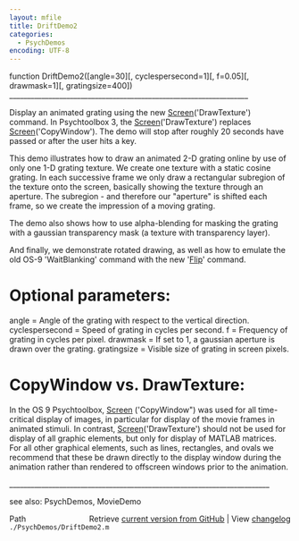```yaml
---
layout: mfile
title: DriftDemo2
categories:
  - PsychDemos
encoding: UTF-8
---
```


function DriftDemo2\(\[angle=30\]\[, cyclespersecond=1\]\[, f=0.05\]\[, drawmask=1\]\[, gratingsize=400\]\)
\_\_\_\_\_\_\_\_\_\_\_\_\_\_\_\_\_\_\_\_\_\_\_\_\_\_\_\_\_\_\_\_\_\_\_\_\_\_\_\_\_\_\_\_\_\_\_\_\_\_\_\_\_\_\_\_\_\_\_\_\_\_\_\_\_\_\_

Display an animated grating using the new [Screen](/docs/Screen)\('DrawTexture'\) command.
In Psychtoolbox 3, the  [Screen](/docs/Screen)\('DrawTexture'\) replaces
[Screen](/docs/Screen)\('CopyWindow'\). The demo will stop after roughly 20 seconds have
passed or after the user hits a key.

This demo illustrates how to draw an animated 2-D grating online by use of
only one 1-D grating texture. We create one texture with a static cosine
grating. In each successive frame we only draw a rectangular subregion of
the texture onto the screen, basically showing the texture through
an aperture. The subregion - and therefore our "aperture" is shifted each
frame, so we create the impression of a moving grating.

The demo also shows how to use alpha-blending for masking the grating
with a gaussian transparency mask \(a texture with transparency layer\).

And finally, we demonstrate rotated drawing, as well as how to emulate
the old OS-9 'WaitBlanking' command with the new '[Flip](/docs/Flip)' command.

# Optional parameters:

angle = Angle of the grating with respect to the vertical direction.
cyclespersecond = Speed of grating in cycles per second.
f = Frequency of grating in cycles per pixel.
drawmask = If set to 1, a gaussian aperture is drawn over the grating.
gratingsize = Visible size of grating in screen pixels.

# CopyWindow vs. DrawTexture:

In the OS 9 Psychtoolbox, [Screen](/docs/Screen) \('CopyWindow"\) was used for all
time-critical display of images, in particular for display of the movie
frames in animated stimuli. In contrast, [Screen](/docs/Screen)\('DrawTexture'\) should not
be used for display of all graphic elements,  but only for  display of
MATLAB matrices.  For all other graphical elements, such as lines,  rectangles,
and ovals we recommend that these be drawn directly to the  display
window during the animation rather than rendered to offscreen  windows
prior to the animation.

\_\_\_\_\_\_\_\_\_\_\_\_\_\_\_\_\_\_\_\_\_\_\_\_\_\_\_\_\_\_\_\_\_\_\_\_\_\_\_\_\_\_\_\_\_\_\_\_\_\_\_\_\_\_\_\_\_\_\_\_\_\_\_\_\_\_\_\_\_\_\_\_\_

see also: PsychDemos, MovieDemo


<div class="code_header" style="text-align:right;">
  <span style="float:left;">Path&nbsp;&nbsp;</span> <span class="counter">Retrieve <a href=
  "https://raw.github.com/Psychtoolbox-3/Psychtoolbox-3/beta/./PsychDemos/DriftDemo2.m">current version from GitHub</a> | View <a href=
  "https://github.com/Psychtoolbox-3/Psychtoolbox-3/commits/beta/./PsychDemos/DriftDemo2.m">changelog</a></span>
</div>
<div class="code">
  <code>./PsychDemos/DriftDemo2.m</code>
</div>
